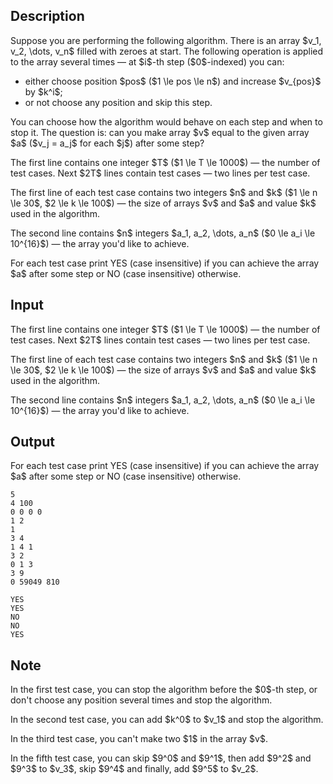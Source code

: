 ## Description

<div><p>Suppose you are performing the following algorithm. There is an array $v_1, v_2, \dots, v_n$ filled with zeroes at start. The following operation is applied to the array several times — at $i$-th step ($0$-indexed) you can: </p><ul> <li> either choose position $pos$ ($1 \le pos \le n$) and increase $v_{pos}$ by $k^i$; </li><li> or not choose any position and skip this step. </li></ul><p>You can choose how the algorithm would behave on each step and when to stop it. The question is: can you make array $v$ equal to the given array $a$ ($v_j = a_j$ for each $j$) after some step?</p></div><div class="input-specification"><p>The first line contains one integer $T$ ($1 \le T \le 1000$) — the number of test cases. Next $2T$ lines contain test cases — two lines per test case.</p><p>The first line of each test case contains two integers $n$ and $k$ ($1 \le n \le 30$, $2 \le k \le 100$) — the size of arrays $v$ and $a$ and value $k$ used in the algorithm.</p><p>The second line contains $n$ integers $a_1, a_2, \dots, a_n$ ($0 \le a_i \le 10^{16}$) — the array you'd like to achieve.</p></div><div class="output-specification"><p>For each test case print <span class="tex-font-style-tt">YES</span> (case insensitive) if you can achieve the array $a$ after some step or <span class="tex-font-style-tt">NO</span> (case insensitive) otherwise.</p></div>

## Input

<p>The first line contains one integer $T$ ($1 \le T \le 1000$) — the number of test cases. Next $2T$ lines contain test cases — two lines per test case.</p><p>The first line of each test case contains two integers $n$ and $k$ ($1 \le n \le 30$, $2 \le k \le 100$) — the size of arrays $v$ and $a$ and value $k$ used in the algorithm.</p><p>The second line contains $n$ integers $a_1, a_2, \dots, a_n$ ($0 \le a_i \le 10^{16}$) — the array you'd like to achieve.</p>

## Output

<p>For each test case print <span class="tex-font-style-tt">YES</span> (case insensitive) if you can achieve the array $a$ after some step or <span class="tex-font-style-tt">NO</span> (case insensitive) otherwise.</p>





```input1
5
4 100
0 0 0 0
1 2
1
3 4
1 4 1
3 2
0 1 3
3 9
0 59049 810
```




```output1
YES
YES
NO
NO
YES
```



## Note

<p>In the first test case, you can stop the algorithm before the $0$-th step, or don't choose any position several times and stop the algorithm.</p><p>In the second test case, you can add $k^0$ to $v_1$ and stop the algorithm.</p><p>In the third test case, you can't make two $1$ in the array $v$.</p><p>In the fifth test case, you can skip $9^0$ and $9^1$, then add $9^2$ and $9^3$ to $v_3$, skip $9^4$ and finally, add $9^5$ to $v_2$.</p>
